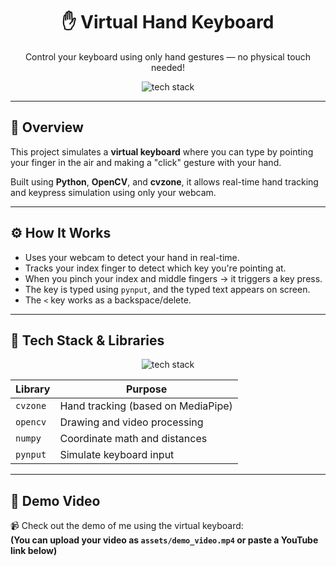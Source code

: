 <div align="center">

# ✋ Virtual Hand Keyboard

Control your keyboard using only hand gestures — no physical touch needed!

<img src="https://skillicons.dev/icons?i=python,numpy,opencv,git,github" alt="tech stack" />

</div>

---

## 📌 Overview

This project simulates a **virtual keyboard** where you can type by pointing your finger in the air and making a "click" gesture with your hand.

Built using **Python**, **OpenCV**, and **cvzone**, it allows real-time hand tracking and keypress simulation using only your webcam.

---

## ⚙️ How It Works

- Uses your webcam to detect your hand in real-time.
- Tracks your index finger to detect which key you're pointing at.
- When you pinch your index and middle fingers → it triggers a key press.
- The key is typed using `pynput`, and the typed text appears on screen.
- The `<` key works as a backspace/delete.

---

## 🧠 Tech Stack & Libraries

<p align="center">
  <img src="https://skillicons.dev/icons?i=python,numpy,opencv,git,github" alt="tech stack" />
</p>

| Library     | Purpose                             |
|-------------|-------------------------------------|
| `cvzone`    | Hand tracking (based on MediaPipe)  |
| `opencv`    | Drawing and video processing        |
| `numpy`     | Coordinate math and distances       |
| `pynput`    | Simulate keyboard input             |

---

## 🎥 Demo Video

📹 Check out the demo of me using the virtual keyboard:  
**(You can upload your video as `assets/demo_video.mp4` or paste a YouTube link below)**
